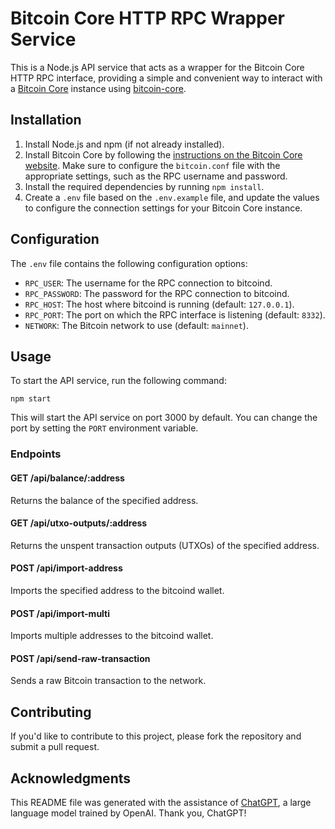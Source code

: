 # Bitcoin Core HTTP RPC Wrapper Service

This is a Node.js API service that acts as a wrapper for the Bitcoin Core HTTP RPC interface, providing a simple and convenient way to interact with a [Bitcoin Core](https://bitcoin.org/en/bitcoin-core/) instance using [bitcoin-core](https://www.npmjs.com/package/bitcoin-core).



## Installation

1. Install Node.js and npm (if not already installed).
2. Install Bitcoin Core by following the [instructions on the Bitcoin Core website](https://bitcoin.org/en/full-node). Make sure to configure the `bitcoin.conf` file with the appropriate settings, such as the RPC username and password.
3. Install the required dependencies by running `npm install`.
4. Create a `.env` file based on the `.env.example` file, and update the values to configure the connection settings for your Bitcoin Core instance.

## Configuration

The `.env` file contains the following configuration options:

- `RPC_USER`: The username for the RPC connection to bitcoind.
- `RPC_PASSWORD`: The password for the RPC connection to bitcoind.
- `RPC_HOST`: The host where bitcoind is running (default: `127.0.0.1`).
- `RPC_PORT`: The port on which the RPC interface is listening (default: `8332`).
- `NETWORK`: The Bitcoin network to use (default: `mainnet`).

## Usage

To start the API service, run the following command:

`npm start`


This will start the API service on port 3000 by default. You can change the port by setting the `PORT` environment variable.

### Endpoints

#### GET /api/balance/:address

Returns the balance of the specified address.

#### GET /api/utxo-outputs/:address

Returns the unspent transaction outputs (UTXOs) of the specified address.

#### POST /api/import-address

Imports the specified address to the bitcoind wallet.

#### POST /api/import-multi

Imports multiple addresses to the bitcoind wallet.

#### POST /api/send-raw-transaction

Sends a raw Bitcoin transaction to the network.

## Contributing

If you'd like to contribute to this project, please fork the repository and submit a pull request.

## Acknowledgments

This README file was generated with the assistance of [ChatGPT](https://openai.com/), a large language model trained by OpenAI. Thank you, ChatGPT!